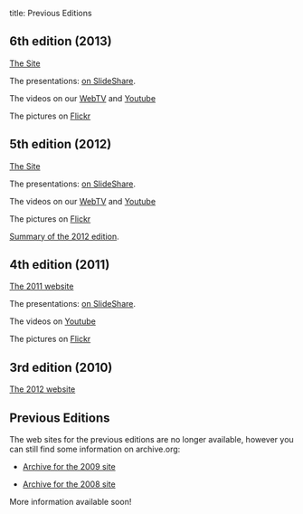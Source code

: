 title: Previous Editions

## 6th edition (2013)

[The Site](http://2013.openworldforum.org/)

The presentations: [on SlideShare](http://fr.slideshare.net/OpenWorldForum/presentations).

The videos on our [WebTV](http://openworldforum.tv/) and [Youtube](http://www.youtube.com/user/OpenWorldForum)

The pictures on [Flickr](http://www.flickr.com/photos/67985356@N07/)

## 5th edition (2012)

[The Site](http://2012.openworldforum.org/)

The presentations: [on SlideShare](http://fr.slideshare.net/OpenWorldForum/presentations).

The videos on our [WebTV](http://openworldforum.tv/) and [Youtube](http://www.youtube.com/user/OpenWorldForum)

The pictures on [Flickr](http://www.flickr.com/photos/67985356@N07/)

[Summary of the 2012 edition](http://fr.slideshare.net/OpenWorldForum/open-world-forum-2012-outcomes).


## 4th edition (2011)

[The 2011 website](http://2011.openworldforum.org/)

The presentations: [on SlideShare](http://fr.slideshare.net/OpenWorldForum/presentations).

The videos on [Youtube](http://www.youtube.com/user/OpenWorldForum)

The pictures on [Flickr](http://www.flickr.com/photos/67985356@N07/)

## 3rd edition (2010)

[The 2012 website](http://2010.openworldforum.org/)


## Previous Editions

The web sites for the previous editions are no longer available, however you can still find some information on archive.org:

- [Archive for the 2009 site](http://web.archive.org/web/20091212025904/http://openworldforum.org/?)

- [Archive for the 2008 site](http://web.archive.org/web/20081217024415/http://www.openworldforum.org/)

More information available soon!
